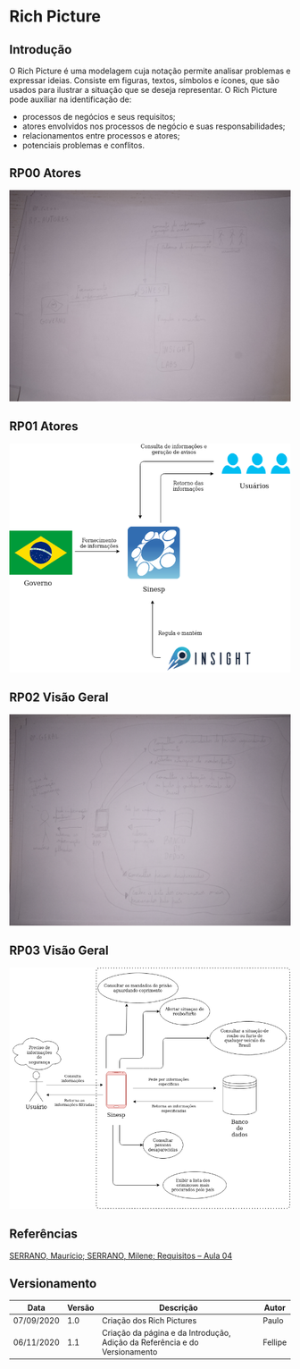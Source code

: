 # Rich Picture

## Introdução

O Rich Picture é uma modelagem cuja notação permite analisar problemas e expressar ideias. Consiste em figuras, textos, símbolos e ícones, que são usados para ilustrar a situação que se deseja representar. O Rich Picture pode auxiliar na identificação de:

* processos de negócios e seus requisitos;
* atores envolvidos nos processos de negócio e suas responsabilidades;
* relacionamentos entre processos e atores;
* potenciais problemas e conflitos.

## RP00 Atores

![RP Atores Manual](Images/../../Images/richpictures/rp-autores-manual.jpg)

## RP01 Atores

![RP Atores Digital](Images/../../Images/richpictures/rp-autores-digital.png)

## RP02 Visão Geral

![RP Visão Geral Manual](Images/../../Images/richpictures/rp-geral-manual.jpg)

## RP03 Visão Geral

![RP Visão Geral Digital](Images/../../Images/richpictures/rp-geral-digital.png)

## Referências

[SERRANO, Maurício; SERRANO, Milene; Requisitos – Aula 04](https://aprender3.unb.br/pluginfile.php/501252/mod_resource/content/3/Requisitos%20-%20Aula%2004%20-%20Parte%202%20RichPicture.pdf)

## Versionamento
Data | Versão | Descrição | Autor 
------ | --------- | ---------- | --------
07/09/2020 | 1.0 | Criação dos Rich Pictures | Paulo
06/11/2020 | 1.1 | Criação da página e da Introdução, Adição da Referência e do Versionamento | Fellipe